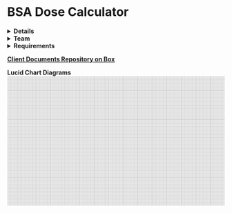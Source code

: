 # BSA Dose Calculator


<details><summary><b>Details</b></summary>
<hr>

- **Description:** [e.g. Detailed project description.]
- **Client(s):** Kimberly Selting - VetMed
- **Language(s):** English
- **Platform(s):** iOS
  - **Price:** TBD
- **Distribution Method(s):** Apple App Store
- **Development Methodology:** [e.g. [Agile](https://github.com/dswtzer/dev-guide/blob/master/docs/wiki/agile.md)]

- **Framework(s)/Language(s):** 
  - **Frontend:** Flutter/Dart
  - **Backend:** N/A
  - **Database:** N/A
- **Version Target:** 1.0
- **Target Date:** Unknown

<hr>
</details>

<details><summary><b>Team</b></summary>
<hr>
  
  - **Owner:** Kimberly Selting (seltingk@illinois.edu)
  - **Coordinator:** Jim Caputo (jcaputo@uillinois.edu)
  - **Designer(s):** Kelly Delahanty (delahan2@uillinois.edu)
  - **Developer(s):** Derek Schweitzer (dschw3@illinois.edu)

<hr>
</details>

<!---
## [Requirements](/docs/requirements.md)
-->

<details><summary><b>Requirements</b></summary>
<hr>

<ul>
<details><summary><b>In Scope</b></summary>

<ul>

### Sprint 1 (??/??/?? - ??/??/??)

<ul>
<details><summary><b>Epic 1 Summary</b></summary>

<ul>
  
## [Epic text](Link-to-issue)
- [User story text](Link-to-issue)
- [User story text](Link-to-issue)
- [User story text](Link-to-issue)
</ul>

</details>
</ul>

<ul>
<details><summary><b>Epic 2 Summary</b></summary>

<ul>

## [Epic text](Link-to-issue)
- [User story text](Link-to-issue)
- [User story text](Link-to-issue)
- [User story text](Link-to-issue)
</ul>

</details>
</ul>

### Sprint 2 (??/??/?? - ??/??/??)

<ul>
<details><summary><b>Epic 3 Summary</b></summary>

<ul>

## [Epic text](Link-to-issue)
- [User story text](Link-to-issue)
- [User story text](Link-to-issue)
- [User story text](Link-to-issue)
</ul>

</details>
</ul>


<ul>
<details><summary><b>Epic 4 Summary</b></summary>

<ul>

## [Epic text](Link-to-issue)
- [User story text](Link-to-issue)
- [User story text](Link-to-issue)
- [User story text](Link-to-issue)
</ul>

</details>
</ul>

</ul>
</details>

<details><summary><b>Out of Scope (Backlog)</b></summary>

<ul>
  
- [User story text](Link-to-issue)
</ul>
</details>
</ul>

<hr>
</details>


**[Client Documents Repository on Box](https://www.box.com)**

**Lucid Chart Diagrams
[![UI Flow Diagram](/docs/lucidchart-thumb.png)](https://www.lucidchart.com)**
